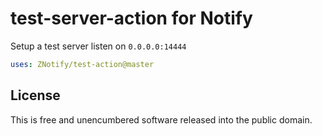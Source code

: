 # test-server-action for Notify

Setup a test server listen on `0.0.0.0:14444`

```yaml
uses: ZNotify/test-action@master
```

## License

This is free and unencumbered software released into the public domain.